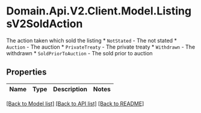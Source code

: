# Domain.Api.V2.Client.Model.ListingsV2SoldAction
The action taken which sold the listing  * `NotStated` - The not stated * `Auction` - The auction * `PrivateTreaty` - The private treaty * `Withdrawn` - The withdrawn * `SoldPriorToAuction` - The sold prior to auction
## Properties

Name | Type | Description | Notes
------------ | ------------- | ------------- | -------------

[[Back to Model list]](../README.md#documentation-for-models) [[Back to API list]](../README.md#documentation-for-api-endpoints) [[Back to README]](../README.md)

